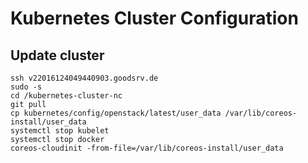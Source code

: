 # Kubernetes Cluster Configuration

## Update cluster

```
ssh v22016124049440903.goodsrv.de
sudo -s
cd /kubernetes-cluster-nc
git pull
cp kubernetes/config/openstack/latest/user_data /var/lib/coreos-install/user_data
systemctl stop kubelet
systemctl stop docker
coreos-cloudinit -from-file=/var/lib/coreos-install/user_data
```
